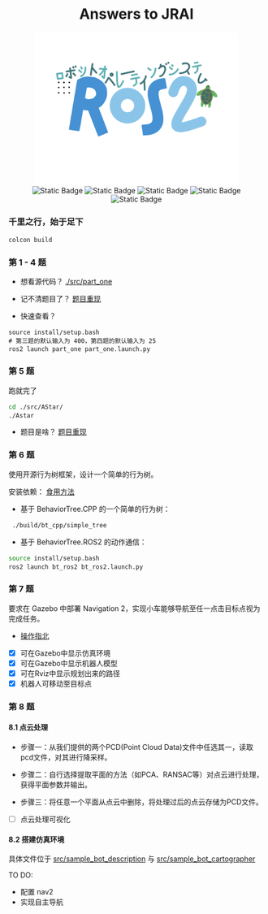 <h1 align="center">Answers to JRAI</h1>

<div align = 'center'>
    <picture>
        <img src="./public/img/ROS2.png" width="400" height="300">
    </picture> 
</div>

<div align = 'center'>
    <img alt="Static Badge" src="https://img.shields.io/badge/license-MIT-green">
    <img alt="Static Badge" src="https://img.shields.io/badge/Ubuntu-22.04-orange">
    <img alt="Static Badge" src="https://img.shields.io/badge/ROS2-Humble-blue">
    <img alt="Static Badge" src="https://img.shields.io/badge/CMAKE-3.8-pink">
    <img alt="Static Badge" src="https://img.shields.io/badge/python-3.10.12-yellow">
</div>

### 千里之行，始于足下
```bash
colcon build
```

### 第 1 - 4 题
- 想看源代码？ [./src/part_one](./src/part_one)

- 记不清题目了？ [题目重现](./src/part_one/problems_review.md)

- 快速查看？

```shell
source install/setup.bash
# 第三题的默认输入为 400，第四题的默认输入为 25
ros2 launch part_one part_one.launch.py
```

### 第 5 题
跑就完了

```bash
cd ./src/AStar/
./Astar
```

- 题目是啥？ [题目重现](./src/AStar/problem_review.md)

### 第 6 题
使用开源行为树框架，设计一个简单的行为树。

安装依赖： [食用方法](./public/docs/How_to_install_something_abiut_BehaviorTree.md)

- 基于 BehaviorTree.CPP 的一个简单的行为树：

```bash
 ./build/bt_cpp/simple_tree
 ```

- 基于 BehaviorTree.ROS2 的动作通信：

```bash
source install/setup.bash
ros2 launch bt_ros2 bt_ros2.launch.py
```

### 第 7 题
要求在 Gazebo 中部署 Navigation 2，实现小车能够导航至任一点击目标点视为完成任务。

<!--感谢`鱼香 ROS`提供 fishbot 机器人模板-->

- [操作指北](./public/docs/something_about_nav2.md)

- [x] 可在Gazebo中显示仿真环境 
- [x] 可在Gazebo中显示机器人模型
- [x] 可在Rviz中显示规划出来的路径
- [x] 机器人可移动至目标点

### 第 8 题
#### 8.1 点云处理
- 步骤一：从我们提供的两个PCD(Point Cloud Data)文件中任选其一，读取pcd文件，对其进行降采样。

- 步骤二：自行选择提取平面的方法（如PCA、RANSAC等）对点云进行处理，获得平面参数并输出。

- 步骤三：将任意一个平面从点云中删除，将处理过后的点云存储为PCD文件。

- [ ] 点云处理可视化

#### 8.2 搭建仿真环境
<!--采用 鱼香 ROS 提供 fishbot 机器人模板-->
具体文件位于 [src/sample_bot_description](src/sample_bot_description) 与 [src/sample_bot_cartographer](src/sample_bot_cartographer)

TO DO:

- 配置 nav2
- 实现自主导航
